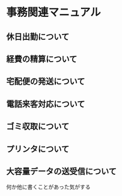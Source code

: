 # 事務関連マニュアル
## 休日出勤について
## 経費の精算について
## 宅配便の発送について
## 電話来客対応について
## ゴミ収取について
## プリンタについて
## 大容量データの送受信について

何か他に書くことがあった気がする
